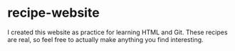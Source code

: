 # recipe-website

I created this website as practice for learning HTML and Git. These recipes are real, so feel free to actually make anything you find interesting.
